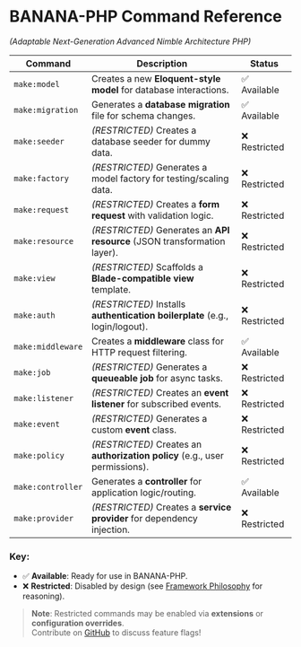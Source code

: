 # BANANA-PHP Command Reference  
*(Adaptable Next-Generation Advanced Nimble Architecture PHP)*  

| Command            | Description                                                                 | Status          |
|--------------------|-----------------------------------------------------------------------------|-----------------|
| `make:model`       | Creates a new **Eloquent-style model** for database interactions.           | ✅ Available    |
| `make:migration`   | Generates a **database migration** file for schema changes.                 | ✅ Available    |
| `make:seeder`      | *(RESTRICTED)* Creates a database seeder for dummy data.                    | ❌ Restricted   |
| `make:factory`     | *(RESTRICTED)* Generates a model factory for testing/scaling data.          | ❌ Restricted   |
| `make:request`     | *(RESTRICTED)* Creates a **form request** with validation logic.            | ❌ Restricted   |
| `make:resource`    | *(RESTRICTED)* Generates an **API resource** (JSON transformation layer).   | ❌ Restricted   |
| `make:view`        | *(RESTRICTED)* Scaffolds a **Blade-compatible view** template.              | ❌ Restricted   |
| `make:auth`        | *(RESTRICTED)* Installs **authentication boilerplate** (e.g., login/logout).| ❌ Restricted   |
| `make:middleware`  | Creates a **middleware** class for HTTP request filtering.                  | ✅ Available    |
| `make:job`         | *(RESTRICTED)* Generates a **queueable job** for async tasks.               | ❌ Restricted   |
| `make:listener`    | *(RESTRICTED)* Creates an **event listener** for subscribed events.         | ❌ Restricted   |
| `make:event`       | *(RESTRICTED)* Generates a custom **event** class.                          | ❌ Restricted   |
| `make:policy`      | *(RESTRICTED)* Creates an **authorization policy** (e.g., user permissions).| ❌ Restricted   |
| `make:controller`  | Generates a **controller** for application logic/routing.                   | ✅ Available    |
| `make:provider`    | *(RESTRICTED)* Creates a **service provider** for dependency injection.     | ❌ Restricted   |

### Key:  
- ✅ **Available**: Ready for use in BANANA-PHP.  
- ❌ **Restricted**: Disabled by design (see [Framework Philosophy](#) for reasoning).  

> **Note**: Restricted commands may be enabled via **extensions** or **configuration overrides**.  
> Contribute on [GitHub](https://github.com/your-banana-php-repo) to discuss feature flags!